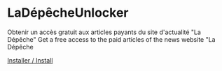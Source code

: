 # LaDépêcheUnlocker

Obtenir un accès gratuit aux articles payants du site d'actualité "La Dépêche"
Get a free access to the paid articles of the news website "La Dépêche

[Installer / Install](https://addons.mozilla.org/fr/firefox/addon/la-d%C3%A9p%C3%AAche-unlocker/)
